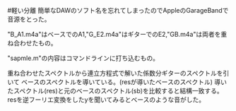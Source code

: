 #軽い分離
簡単なDAWのソフト名を忘れてしまったのでAppleのGarageBandで音源をとった。

"B_A1.m4a"はベースでのA1,"G_E2.m4a"はギターでのE2,"GB.m4a"は両者を重ね合わせたもの。

"sapmle.m"の内容はコマンドラインに打ち込むもの。

重ね合わせたスペクトルから連立方程式で解いた係数分ギターのスペクトルを引いて
ベースのスペクトルを導いている。(resが導いたベースのスペクトル)
導いたスペクトル(res)と元のベースのスペクトル(sb)を比較すると結構一致する。
resを逆フーリエ変換をしたyを聞いてみるとベースのような音がした。
